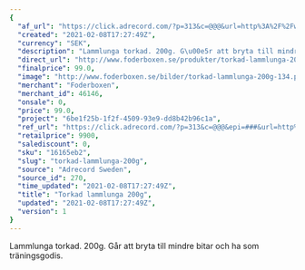 ```yaml
---
{
  "af_url": "https://click.adrecord.com/?p=313&c=@@@&url=http%3A%2F%2Fwww.foderboxen.se%2Fprodukter%2Ftorkad-lammlunga-200g%2C134",
  "created": "2021-02-08T17:27:49Z",
  "currency": "SEK",
  "description": "Lammlunga torkad. 200g. G\u00e5r att bryta till mindre bitar och ha som tr\u00e4ningsgodis.",
  "direct_url": "http://www.foderboxen.se/produkter/torkad-lammlunga-200g,134",
  "finalprice": 99.0,
  "image": "http://www.foderboxen.se/bilder/torkad-lammlunga-200g-134.png",
  "merchant": "Foderboxen",
  "merchant_id": 46146,
  "onsale": 0,
  "price": 99.0,
  "project": "6be1f25b-1f2f-4509-93e9-dd8b42b96c1a",
  "ref_url": "https://click.adrecord.com/?p=313&c=@@@&epi=###&url=http%3A%2F%2Fwww.foderboxen.se%2Fprodukter%2Ftorkad-lammlunga-200g%2C134",
  "retailprice": 9900,
  "salediscount": 0,
  "sku": "16165eb2",
  "slug": "torkad-lammlunga-200g",
  "source": "Adrecord Sweden",
  "source_id": 270,
  "time_updated": "2021-02-08T17:27:49Z",
  "title": "Torkad lammlunga 200g",
  "updated": "2021-02-08T17:27:49Z",
  "version": 1
}
---
```


<p>Lammlunga torkad. 200g. Går att bryta till mindre bitar och ha som träningsgodis.</p>
